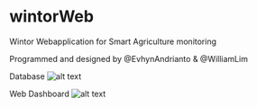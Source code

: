 # wintorWeb
Wintor Webapplication for Smart Agriculture monitoring

Programmed and designed by
@EvhynAndrianto & @WilliamLim

Database
![alt text](https://github.com/EvhynAndrianto/wintorWeb/blob/master/Result/pic2.PNG)

Web Dashboard
![alt text](https://github.com/EvhynAndrianto/wintorWeb/blob/master/Result/pic3.PNG)
